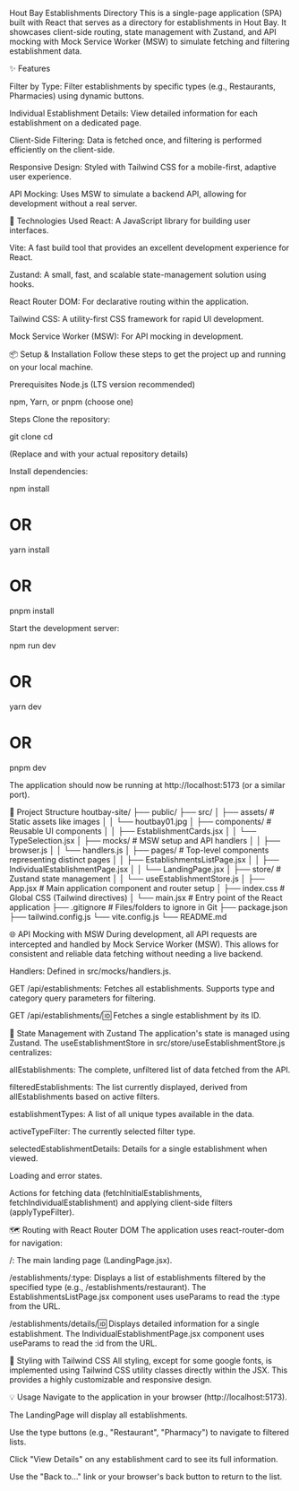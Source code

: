 Hout Bay Establishments Directory
This is a single-page application (SPA) built with React that serves as a directory for establishments in Hout Bay. It showcases client-side routing, state management with Zustand, and API mocking with Mock Service Worker (MSW) to simulate fetching and filtering establishment data.

✨ Features

Filter by Type: Filter establishments by specific types (e.g., Restaurants, Pharmacies) using dynamic buttons.

Individual Establishment Details: View detailed information for each establishment on a dedicated page.

Client-Side Filtering: Data is fetched once, and filtering is performed efficiently on the client-side.

Responsive Design: Styled with Tailwind CSS for a mobile-first, adaptive user experience.

API Mocking: Uses MSW to simulate a backend API, allowing for development without a real server.

🚀 Technologies Used
React: A JavaScript library for building user interfaces.

Vite: A fast build tool that provides an excellent development experience for React.

Zustand: A small, fast, and scalable state-management solution using hooks.

React Router DOM: For declarative routing within the application.

Tailwind CSS: A utility-first CSS framework for rapid UI development.

Mock Service Worker (MSW): For API mocking in development.

📦 Setup & Installation
Follow these steps to get the project up and running on your local machine.

Prerequisites
Node.js (LTS version recommended)

npm, Yarn, or pnpm (choose one)

Steps
Clone the repository:

git clone <repository-url>
cd <repository-name>

(Replace <repository-url> and <repository-name> with your actual repository details)

Install dependencies:

npm install

# OR

yarn install

# OR

pnpm install

Start the development server:

npm run dev

# OR

yarn dev

# OR

pnpm dev

The application should now be running at http://localhost:5173 (or a similar port).

📂 Project Structure
houtbay-site/
├── public/
├── src/
│ ├── assets/ # Static assets like images
│ │ └── houtbay01.jpg
│ ├── components/ # Reusable UI components
│ │ ├── EstablishmentCards.jsx
│ │ └── TypeSelection.jsx
│ ├── mocks/ # MSW setup and API handlers
│ │ ├── browser.js
│ │ └── handlers.js
│ ├── pages/ # Top-level components representing distinct pages
│ │ ├── EstablishmentsListPage.jsx
│ │ ├── IndividualEstablishmentPage.jsx
│ │ └── LandingPage.jsx
│ ├── store/ # Zustand state management
│ │ └── useEstablishmentStore.js
│ ├── App.jsx # Main application component and router setup
│ ├── index.css # Global CSS (Tailwind directives)
│ └── main.jsx # Entry point of the React application
├── .gitignore # Files/folders to ignore in Git
├── package.json
├── tailwind.config.js
└── vite.config.js
└── README.md

🌐 API Mocking with MSW
During development, all API requests are intercepted and handled by Mock Service Worker (MSW). This allows for consistent and reliable data fetching without needing a live backend.

Handlers: Defined in src/mocks/handlers.js.

GET /api/establishments: Fetches all establishments. Supports type and category query parameters for filtering.

GET /api/establishments/:id: Fetches a single establishment by its ID.

🎯 State Management with Zustand
The application's state is managed using Zustand. The useEstablishmentStore in src/store/useEstablishmentStore.js centralizes:

allEstablishments: The complete, unfiltered list of data fetched from the API.

filteredEstablishments: The list currently displayed, derived from allEstablishments based on active filters.

establishmentTypes: A list of all unique types available in the data.

activeTypeFilter: The currently selected filter type.

selectedEstablishmentDetails: Details for a single establishment when viewed.

Loading and error states.

Actions for fetching data (fetchInitialEstablishments, fetchIndividualEstablishment) and applying client-side filters (applyTypeFilter).

🗺️ Routing with React Router DOM
The application uses react-router-dom for navigation:

/: The main landing page (LandingPage.jsx).

/establishments/:type: Displays a list of establishments filtered by the specified type (e.g., /establishments/restaurant). The EstablishmentsListPage.jsx component uses useParams to read the :type from the URL.

/establishments/details/:id: Displays detailed information for a single establishment. The IndividualEstablishmentPage.jsx component uses useParams to read the :id from the URL.

🎨 Styling with Tailwind CSS
All styling, except for some google fonts, is implemented using Tailwind CSS utility classes directly within the JSX. This provides a highly customizable and responsive design.

💡 Usage
Navigate to the application in your browser (http://localhost:5173).

The LandingPage will display all establishments.

Use the type buttons (e.g., "Restaurant", "Pharmacy") to navigate to filtered lists.

Click "View Details" on any establishment card to see its full information.

Use the "Back to..." link or your browser's back button to return to the list.
